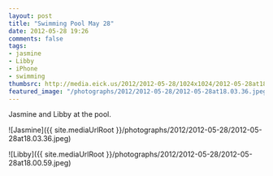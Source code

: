 ```yaml
---
layout: post
title: "Swimming Pool May 28"
date: 2012-05-28 19:26
comments: false
tags: 
- jasmine
- Libby
- iPhone
- swimming
thumbsrc: http://media.eick.us/2012/2012-05-28/1024x1024/2012-05-28at18.03.36.jpeg
featured_image: "/photographs/2012/2012-05-28/2012-05-28at18.03.36.jpeg"
---
```

Jasmine and Libby at the pool.



![Jasmine]({{ site.mediaUrlRoot }}/photographs/2012/2012-05-28/2012-05-28at18.03.36.jpeg)




![Libby]({{ site.mediaUrlRoot }}/photographs/2012/2012-05-28/2012-05-28at18.00.59.jpeg)

